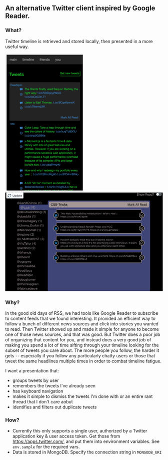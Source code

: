 ## An alternative Twitter client inspired by Google Reader. 

### What?
Twitter timeline is retrieved and stored locally, then presented in a more useful way.

<div>
<img src="screenshots/tw-reader-ejs.png" alt="Static Screenshot" width=250/>
<img src="screenshots/tw-reader-react.png" alt="React Screenshot" width=600/>
</div>

### Why?
In the good old days of RSS, we had tools like Google Reader to subscribe to content feeds that we found interesting. It provided an efficient way to follow a bunch of different news sources and click into stories you wanted to read. Then Twitter showed up and made it simple for anyone to become one of those news sources, and that was good. But Twitter does a poor job of organizing that content for you, and instead does a very good job of making you spend a lot of time sifting through your timeline looking for the subset of tweets you care about. The more people you follow, the harder it gets -- especially if you follow any particularly chatty users or those that tweet the same headlines multiple times in order to combat timeline fatigue.

I want a presentation that:
* groups tweets by user 
* remembers the tweets I've already seen 
* has keyboard navigation
* makes it simple to dismiss the tweets I'm done with or an entire rant thread that I don't care aobut
* identifies and filters out duplicate tweets 


### How?
* Currently this only supports a single user, authorized by a Twitter application key & user access token. Get those from https://apps.twitter.com/, and put them into environment variables. See `env.sample` for the required vars.
* Data is stored in MongoDB. Specify the connection string in `MONGODB_URI`
